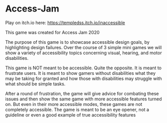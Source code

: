 # Access-Jam
Play on itch.io here: https://templedss.itch.io/inaccessible

This game was created for Access Jam 2020

The purpose of this game is to showcase accessible design goals, by highlighting design failures. Over the course of 3 simple mini games we will show a variety of accessibility topics concerning visual, hearing, and motor disabilities. 

This game is NOT meant to be accessible. Quite the opposite. It is meant to frustrate users. It is meant to show gamers without disabilities what they may be taking for granted and how those with disabilities may struggle with what should be simple tasks. 

After a round of frustration, the game will give advice for combating these issues and then show the same game with more accessible features turned on. But even in their more accessible modes, these games are not completely accessible. The game is meant to be an eye opener, not a guideline or even a good example of true accessibility features 
